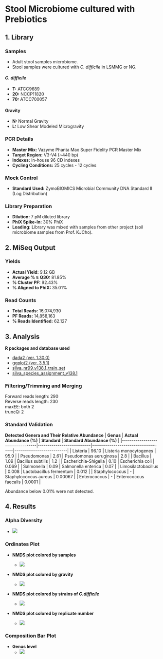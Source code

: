 # Stool Microbiome cultured with Prebiotics

## 1. Library

### Samples
- Adult stool samples microbiome.
- Stool samples were cultured with _C. difficile_ in LSMMG or NG.
#### _C. difficile_
- **T:** ATCC9689
- **20:** NCCP11820
- **70:** ATCC700057
#### Gravity
- **N:** Normal Gravity
- **L:** Low Shear Modeled Microgravity

### PCR Details
- **Master Mix:** Vazyme Phanta Max Super Fidelity PCR Master Mix
- **Target Region:** V3-V4 (~440 bp)
- **Indexes:** In-house 96 CD indexes
- **Cycling Conditions:** 25 cycles - 12 cycles

### Mock Control
- **Standard Used:** ZymoBIOMICS Microbial Community DNA Standard II (Log Distribution)

### Library Preparation
- **Dilution:** 7 pM diluted library
- **PhiX Spike-In:** 30% PhiX
- **Loading:** Library was mixed with samples from other project (soil microbiome samples from Prof. KJCho).

## 2. MiSeq Output

### Yields
- **Actual Yield:** 9.12 GB
- **Average % ≥ Q30:** 81.85%
- **% Cluster PF:** 92.43%
- **% Aligned to PhiX:** 35.01%

### Read Counts
- **Total Reads:** 16,074,930
- **PF Reads:** 14,858,163
- **% Reads Identified:** 62.127

## 3. Analysis

**R packages and database used**  
- [dada2 (ver. 1.30.0)](https://benjjneb.github.io/dada2/index.html)
- [ggplot2 (ver. 3.5.1)](https://ggplot2.tidyverse.org)
- [silva_nr99_v138.1_train_set](https://zenodo.org/records/4587955)
- [silva_species_assignment_v138.1](https://zenodo.org/records/4587955)

### Filtering/Trimming and Merging

Forward reads length: 290  
Reverse reads length: 230  
maxEE: both 2  
truncQ: 2  

### Standard Validation

**Detected Genera and Their Relative Abundance**
| **Genus**                       | **Actual Abundance (%)** | **Standard**                      | **Standard Abundance (%)** |
|----------------------------------|---------------------------|-------------------------------------|---------------------------|
| Listeria                        | 96.10                     | Listeria monocytogenes             | 95.9                      |
| Pseudomonas                     | 2.61                      | Pseudomonas aeruginosa             | 2.8                       |
| Bacillus                        | 1.09                      | Bacillus subtilis                  | 1.2                       |
| Escherichia-Shigella           | 0.10                      | Escherichia coli                   | 0.069                     |
| Salmonella                      | 0.09                      | Salmonella enterica                | 0.07                      |
| Limosilactobacillus                  | 0.008                      | Lactobacillus fermentum            | 0.012                     |
| Staphylococcus             | -                      | Staphylococcus aureus              | 0.00067                   |
| Enterococcus                               | -                         | Enterococcus faecalis              | 0.0001                    |


Abundance below 0.01% were not detected.  

## 4. Results

### Alpha Diversity
- <img src = "https://github.com/user-attachments/assets/ac1ae62a-3128-4fb4-8c2e-83e217497c01">
### Ordinates Plot ### 
- **NMDS plot colored by samples**
  - <img src = "https://github.com/user-attachments/assets/1dca6fdb-f1c7-4b55-91c9-767c9b555f64">

- **NMDS plot colored by gravity** 
  - <img src = "https://github.com/user-attachments/assets/00778ef5-605c-4023-97f0-daa7fe282670">

- **NMDS plot colored by strains of _C.difficile_**
  - <img src = "https://github.com/user-attachments/assets/3995f55e-428c-45f3-a0ea-514494c06a0b">

- **NMDS plot colored by replicate number**
  - <img src = "https://github.com/user-attachments/assets/7c5a859d-f82a-444e-a2b8-3d90b74922eb">

### Composition Bar Plot ###
- **Genus level**
  - <img src = "https://github.com/user-attachments/assets/e4cc32ba-eed4-44f2-a151-399116a54ceb">
